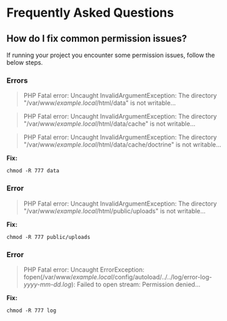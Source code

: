 # Frequently Asked Questions

## How do I fix common permission issues?

If running your project you encounter some permission issues, follow the below steps.

### Errors

> PHP Fatal error:  Uncaught InvalidArgumentException: The directory "/var/www/_example.local_/html/data" is not writable...

> PHP Fatal error:  Uncaught InvalidArgumentException: The directory "/var/www/_example.local_/html/data/cache" is not writable...

> PHP Fatal error:  Uncaught InvalidArgumentException: The directory "/var/www/_example.local_/html/data/cache/doctrine" is not writable...

**Fix:**

```shell
chmod -R 777 data
```

### Error

> PHP Fatal error:  Uncaught InvalidArgumentException: The directory "/var/www/_example.local_/html/public/uploads" is not writable...

**Fix:**

```shell
chmod -R 777 public/uploads
```

### Error

> PHP Fatal error:  Uncaught ErrorException: fopen(/var/www/_example.local_/config/autoload/../../log/error-log-_yyyy-mm-dd.log_): Failed to open stream: Permission denied...

**Fix:**

```shell
chmod -R 777 log
```
